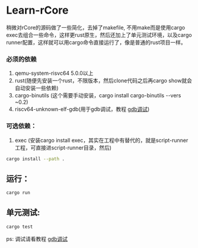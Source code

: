 
# Learn-rCore
稍微对rCore的源码做了一些简化，去掉了makefile, 不用make而是使用cargo exec去组合一些命令，这样更rust原生，然后还加上了单元测试环境，以及cargo runner配置，这样就可以用cargo命令直接运行了，像是普通的rust项目一样。

### 必须的依赖
1. qemu-system-risvc64 5.0.0以上
2. rust(随便先安装一个rust，不限版本，然后clone代码之后再cargo show就会自动安装一些依赖)
3. cargo-binutils (这个需要手动安装，cargo install cargo-binutils --vers ~0.2)
4. riscv64-unknown-elf-gdb(用于gdb调试，教程 [gdb调试](https://rcore-os.github.io/rCore-Tutorial-Book-v3/chapter0/5setup-devel-env.html#gdb))

### 可选依赖：
1. exec (安装cargo install exec，其实在工程中有替代的，就是script-runner工程，可直接进script-runner目录，然后)
```sh
cargo install --path .
```

## 运行：
```sh
cargo run
```

## 单元测试:
```sh
cargo test
```

ps: 调试请看教程 [gdb调试](https://rcore-os.github.io/rCore-Tutorial-Book-v3/chapter0/5setup-devel-env.html#gdb)
